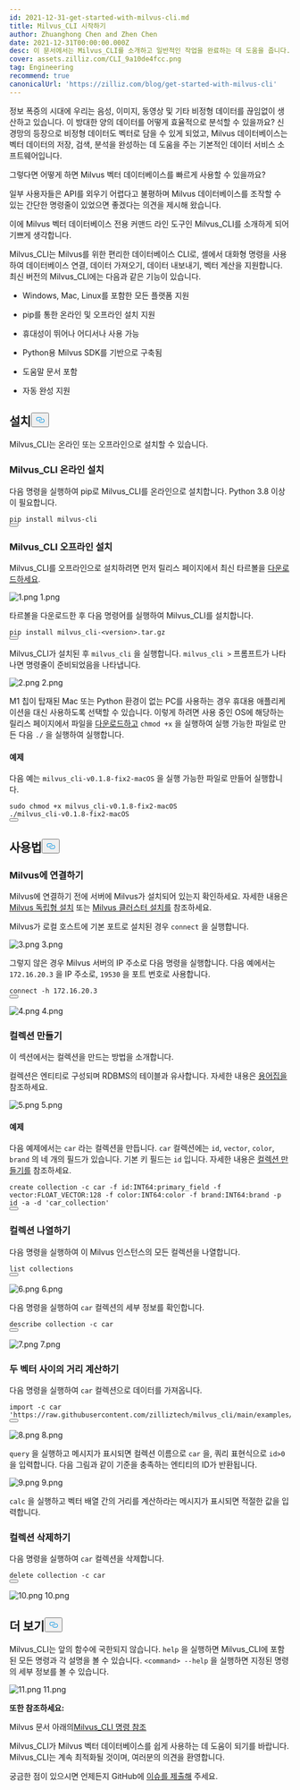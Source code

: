 ```yaml
---
id: 2021-12-31-get-started-with-milvus-cli.md
title: Milvus_CLI 시작하기
author: Zhuanghong Chen and Zhen Chen
date: 2021-12-31T00:00:00.000Z
desc: 이 문서에서는 Milvus_CLI를 소개하고 일반적인 작업을 완료하는 데 도움을 줍니다.
cover: assets.zilliz.com/CLI_9a10de4fcc.png
tag: Engineering
recommend: true
canonicalUrl: 'https://zilliz.com/blog/get-started-with-milvus-cli'
---
```

<p>정보 폭증의 시대에 우리는 음성, 이미지, 동영상 및 기타 비정형 데이터를 끊임없이 생산하고 있습니다. 이 방대한 양의 데이터를 어떻게 효율적으로 분석할 수 있을까요? 신경망의 등장으로 비정형 데이터도 벡터로 담을 수 있게 되었고, Milvus 데이터베이스는 벡터 데이터의 저장, 검색, 분석을 완성하는 데 도움을 주는 기본적인 데이터 서비스 소프트웨어입니다.</p>
<p>그렇다면 어떻게 하면 Milvus 벡터 데이터베이스를 빠르게 사용할 수 있을까요?</p>
<p>일부 사용자들은 API를 외우기 어렵다고 불평하며 Milvus 데이터베이스를 조작할 수 있는 간단한 명령줄이 있었으면 좋겠다는 의견을 제시해 왔습니다.</p>
<p>이에 Milvus 벡터 데이터베이스 전용 커맨드 라인 도구인 Milvus_CLI를 소개하게 되어 기쁘게 생각합니다.</p>
<p>Milvus_CLI는 Milvus를 위한 편리한 데이터베이스 CLI로, 셸에서 대화형 명령을 사용하여 데이터베이스 연결, 데이터 가져오기, 데이터 내보내기, 벡터 계산을 지원합니다. 최신 버전의 Milvus_CLI에는 다음과 같은 기능이 있습니다.</p>
<ul>
<li><p>Windows, Mac, Linux를 포함한 모든 플랫폼 지원</p></li>
<li><p>pip를 통한 온라인 및 오프라인 설치 지원</p></li>
<li><p>휴대성이 뛰어나 어디서나 사용 가능</p></li>
<li><p>Python용 Milvus SDK를 기반으로 구축됨</p></li>
<li><p>도움말 문서 포함</p></li>
<li><p>자동 완성 지원</p></li>
</ul>
<h2 id="Installation" class="common-anchor-header">설치<button data-href="#Installation" class="anchor-icon" translate="no">
      <svg translate="no"
        aria-hidden="true"
        focusable="false"
        height="20"
        version="1.1"
        viewBox="0 0 16 16"
        width="16"
      >
        <path
          fill="#0092E4"
          fill-rule="evenodd"
          d="M4 9h1v1H4c-1.5 0-3-1.69-3-3.5S2.55 3 4 3h4c1.45 0 3 1.69 3 3.5 0 1.41-.91 2.72-2 3.25V8.59c.58-.45 1-1.27 1-2.09C10 5.22 8.98 4 8 4H4c-.98 0-2 1.22-2 2.5S3 9 4 9zm9-3h-1v1h1c1 0 2 1.22 2 2.5S13.98 12 13 12H9c-.98 0-2-1.22-2-2.5 0-.83.42-1.64 1-2.09V6.25c-1.09.53-2 1.84-2 3.25C6 11.31 7.55 13 9 13h4c1.45 0 3-1.69 3-3.5S14.5 6 13 6z"
        ></path>
      </svg>
    </button></h2><p>Milvus_CLI는 온라인 또는 오프라인으로 설치할 수 있습니다.</p>
<h3 id="Install-MilvusCLI-online" class="common-anchor-header">Milvus_CLI 온라인 설치</h3><p>다음 명령을 실행하여 pip로 Milvus_CLI를 온라인으로 설치합니다. Python 3.8 이상이 필요합니다.</p>
<pre><code translate="no">pip install milvus-cli
<button class="copy-code-btn"></button></code></pre>
<h3 id="Install-MilvusCLI-offline" class="common-anchor-header">Milvus_CLI 오프라인 설치</h3><p>Milvus_CLI를 오프라인으로 설치하려면 먼저 릴리스 페이지에서 최신 타르볼을 <a href="https://github.com/milvus-io/milvus_cli/releases">다운로드하세요</a>.</p>
<p>
  
   <span class="img-wrapper"> <img translate="no" src="https://assets.zilliz.com/1_af0e832119.png" alt="1.png" class="doc-image" id="1.png" />
   </span> <span class="img-wrapper"> <span>1.png</span> </span></p>
<p>타르볼을 다운로드한 후 다음 명령어를 실행하여 Milvus_CLI를 설치합니다.</p>
<pre><code translate="no">pip install milvus_cli-&lt;version&gt;.tar.gz
<button class="copy-code-btn"></button></code></pre>
<p>Milvus_CLI가 설치된 후 <code translate="no">milvus_cli</code> 을 실행합니다. <code translate="no">milvus_cli &gt;</code> 프롬프트가 나타나면 명령줄이 준비되었음을 나타냅니다.</p>
<p>
  
   <span class="img-wrapper"> <img translate="no" src="https://assets.zilliz.com/2_b50f5d2a5a.png" alt="2.png" class="doc-image" id="2.png" />
   </span> <span class="img-wrapper"> <span>2.png</span> </span></p>
<p>M1 칩이 탑재된 Mac 또는 Python 환경이 없는 PC를 사용하는 경우 휴대용 애플리케이션을 대신 사용하도록 선택할 수 있습니다. 이렇게 하려면 사용 중인 OS에 해당하는 릴리스 페이지에서 파일을 <a href="https://github.com/milvus-io/milvus_cli/releases">다운로드하고</a> <code translate="no">chmod +x</code> 을 실행하여 실행 가능한 파일로 만든 다음 <code translate="no">./</code> 을 실행하여 실행합니다.</p>
<h4 id="Example" class="common-anchor-header"><strong>예제</strong></h4><p>다음 예는 <code translate="no">milvus_cli-v0.1.8-fix2-macOS</code> 을 실행 가능한 파일로 만들어 실행합니다.</p>
<pre><code translate="no"><span class="hljs-built_in">sudo</span> <span class="hljs-built_in">chmod</span> +x milvus_cli-v0.1.8-fix2-macOS
./milvus_cli-v0.1.8-fix2-macOS
<button class="copy-code-btn"></button></code></pre>
<h2 id="Usage" class="common-anchor-header">사용법<button data-href="#Usage" class="anchor-icon" translate="no">
      <svg translate="no"
        aria-hidden="true"
        focusable="false"
        height="20"
        version="1.1"
        viewBox="0 0 16 16"
        width="16"
      >
        <path
          fill="#0092E4"
          fill-rule="evenodd"
          d="M4 9h1v1H4c-1.5 0-3-1.69-3-3.5S2.55 3 4 3h4c1.45 0 3 1.69 3 3.5 0 1.41-.91 2.72-2 3.25V8.59c.58-.45 1-1.27 1-2.09C10 5.22 8.98 4 8 4H4c-.98 0-2 1.22-2 2.5S3 9 4 9zm9-3h-1v1h1c1 0 2 1.22 2 2.5S13.98 12 13 12H9c-.98 0-2-1.22-2-2.5 0-.83.42-1.64 1-2.09V6.25c-1.09.53-2 1.84-2 3.25C6 11.31 7.55 13 9 13h4c1.45 0 3-1.69 3-3.5S14.5 6 13 6z"
        ></path>
      </svg>
    </button></h2><h3 id="Connect-to-Milvus" class="common-anchor-header">Milvus에 연결하기</h3><p>Milvus에 연결하기 전에 서버에 Milvus가 설치되어 있는지 확인하세요. 자세한 내용은 <a href="https://milvus.io/docs/v2.0.x/install_standalone-docker.md">Milvus 독립형 설치</a> 또는 <a href="https://milvus.io/docs/v2.0.x/install_cluster-docker.md">Milvus 클러스터 설치를</a> 참조하세요.</p>
<p>Milvus가 로컬 호스트에 기본 포트로 설치된 경우 <code translate="no">connect</code> 을 실행합니다.</p>
<p>
  
   <span class="img-wrapper"> <img translate="no" src="https://assets.zilliz.com/3_f950d3739a.png" alt="3.png" class="doc-image" id="3.png" />
   </span> <span class="img-wrapper"> <span>3.png</span> </span></p>
<p>그렇지 않은 경우 Milvus 서버의 IP 주소로 다음 명령을 실행합니다. 다음 예에서는 <code translate="no">172.16.20.3</code> 을 IP 주소로, <code translate="no">19530</code> 을 포트 번호로 사용합니다.</p>
<pre><code translate="no">connect -h 172.16.20.3
<button class="copy-code-btn"></button></code></pre>
<p>
  
   <span class="img-wrapper"> <img translate="no" src="https://assets.zilliz.com/4_9ff2db9855.png" alt="4.png" class="doc-image" id="4.png" />
   </span> <span class="img-wrapper"> <span>4.png</span> </span></p>
<h3 id="Create-a-collection" class="common-anchor-header">컬렉션 만들기</h3><p>이 섹션에서는 컬렉션을 만드는 방법을 소개합니다.</p>
<p>컬렉션은 엔티티로 구성되며 RDBMS의 테이블과 유사합니다. 자세한 내용은 <a href="https://milvus.io/docs/v2.0.x/glossary.md">용어집을</a> 참조하세요.</p>
<p>
  
   <span class="img-wrapper"> <img translate="no" src="https://assets.zilliz.com/5_95a88c1cbf.png" alt="5.png" class="doc-image" id="5.png" />
   </span> <span class="img-wrapper"> <span>5.png</span> </span></p>
<h4 id="Example" class="common-anchor-header">예제</h4><p>다음 예제에서는 <code translate="no">car</code> 라는 컬렉션을 만듭니다. <code translate="no">car</code> 컬렉션에는 <code translate="no">id</code>, <code translate="no">vector</code>, <code translate="no">color</code>, <code translate="no">brand</code> 의 네 개의 필드가 있습니다. 기본 키 필드는 <code translate="no">id</code> 입니다. 자세한 내용은 <a href="https://milvus.io/docs/v2.0.x/cli_commands.md#create-collection">컬렉션 만들기를</a> 참조하세요.</p>
<pre><code translate="no">create collection -c car -f <span class="hljs-built_in">id</span>:INT64:primary_field -f vector:FLOAT_VECTOR:<span class="hljs-number">128</span> -f color:INT64:color -f brand:INT64:brand -p <span class="hljs-built_in">id</span> -a -d <span class="hljs-string">&#x27;car_collection&#x27;</span>
<button class="copy-code-btn"></button></code></pre>
<h3 id="List-collections" class="common-anchor-header">컬렉션 나열하기</h3><p>다음 명령을 실행하여 이 Milvus 인스턴스의 모든 컬렉션을 나열합니다.</p>
<pre><code translate="no">list collections
<button class="copy-code-btn"></button></code></pre>
<p>
  
   <span class="img-wrapper"> <img translate="no" src="https://assets.zilliz.com/6_1331f4c8bc.png" alt="6.png" class="doc-image" id="6.png" />
   </span> <span class="img-wrapper"> <span>6.png</span> </span></p>
<p>다음 명령을 실행하여 <code translate="no">car</code> 컬렉션의 세부 정보를 확인합니다.</p>
<pre><code translate="no">describe collection -c car 
<button class="copy-code-btn"></button></code></pre>
<p>
  
   <span class="img-wrapper"> <img translate="no" src="https://assets.zilliz.com/7_1d70beee54.png" alt="7.png" class="doc-image" id="7.png" />
   </span> <span class="img-wrapper"> <span>7.png</span> </span></p>
<h3 id="Calculate-the-distance-between-two-vectors" class="common-anchor-header">두 벡터 사이의 거리 계산하기</h3><p>다음 명령을 실행하여 <code translate="no">car</code> 컬렉션으로 데이터를 가져옵니다.</p>
<pre><code translate="no"><span class="hljs-keyword">import</span> -c car <span class="hljs-string">&#x27;https://raw.githubusercontent.com/zilliztech/milvus_cli/main/examples/import_csv/vectors.csv&#x27;</span>
<button class="copy-code-btn"></button></code></pre>
<p>
  
   <span class="img-wrapper"> <img translate="no" src="https://assets.zilliz.com/8_7609a4359a.png" alt="8.png" class="doc-image" id="8.png" />
   </span> <span class="img-wrapper"> <span>8.png</span> </span></p>
<p><code translate="no">query</code> 을 실행하고 메시지가 표시되면 컬렉션 이름으로 <code translate="no">car</code> 을, 쿼리 표현식으로 <code translate="no">id&gt;0</code> 을 입력합니다. 다음 그림과 같이 기준을 충족하는 엔티티의 ID가 반환됩니다.</p>
<p>
  
   <span class="img-wrapper"> <img translate="no" src="https://assets.zilliz.com/9_f0755589f6.png" alt="9.png" class="doc-image" id="9.png" />
   </span> <span class="img-wrapper"> <span>9.png</span> </span></p>
<p><code translate="no">calc</code> 을 실행하고 벡터 배열 간의 거리를 계산하라는 메시지가 표시되면 적절한 값을 입력합니다.</p>
<h3 id="Delete-a-collection" class="common-anchor-header">컬렉션 삭제하기</h3><p>다음 명령을 실행하여 <code translate="no">car</code> 컬렉션을 삭제합니다.</p>
<pre><code translate="no"><span class="hljs-keyword">delete</span> collection -c car
<button class="copy-code-btn"></button></code></pre>
<p>
  
   <span class="img-wrapper"> <img translate="no" src="https://assets.zilliz.com/10_16b2b01935.png" alt="10.png" class="doc-image" id="10.png" />
   </span> <span class="img-wrapper"> <span>10.png</span> </span></p>
<h2 id="More" class="common-anchor-header">더 보기<button data-href="#More" class="anchor-icon" translate="no">
      <svg translate="no"
        aria-hidden="true"
        focusable="false"
        height="20"
        version="1.1"
        viewBox="0 0 16 16"
        width="16"
      >
        <path
          fill="#0092E4"
          fill-rule="evenodd"
          d="M4 9h1v1H4c-1.5 0-3-1.69-3-3.5S2.55 3 4 3h4c1.45 0 3 1.69 3 3.5 0 1.41-.91 2.72-2 3.25V8.59c.58-.45 1-1.27 1-2.09C10 5.22 8.98 4 8 4H4c-.98 0-2 1.22-2 2.5S3 9 4 9zm9-3h-1v1h1c1 0 2 1.22 2 2.5S13.98 12 13 12H9c-.98 0-2-1.22-2-2.5 0-.83.42-1.64 1-2.09V6.25c-1.09.53-2 1.84-2 3.25C6 11.31 7.55 13 9 13h4c1.45 0 3-1.69 3-3.5S14.5 6 13 6z"
        ></path>
      </svg>
    </button></h2><p>Milvus_CLI는 앞의 함수에 국한되지 않습니다. <code translate="no">help</code> 을 실행하면 Milvus_CLI에 포함된 모든 명령과 각 설명을 볼 수 있습니다. <code translate="no">&lt;command&gt; --help</code> 을 실행하면 지정된 명령의 세부 정보를 볼 수 있습니다.</p>
<p>
  
   <span class="img-wrapper"> <img translate="no" src="https://assets.zilliz.com/11_5f31ccb1e8.png" alt="11.png" class="doc-image" id="11.png" />
   </span> <span class="img-wrapper"> <span>11.png</span> </span></p>
<p><strong>또한 참조하세요:</strong></p>
<p>Milvus 문서 아래의<a href="https://milvus.io/docs/v2.0.x/cli_commands.md">Milvus_CLI 명령 참조</a> </p>
<p>Milvus_CLI가 Milvus 벡터 데이터베이스를 쉽게 사용하는 데 도움이 되기를 바랍니다. Milvus_CLI는 계속 최적화될 것이며, 여러분의 의견을 환영합니다.</p>
<p>궁금한 점이 있으시면 언제든지 GitHub에 <a href="https://github.com/zilliztech/milvus_cli/issues">이슈를 제출해</a> 주세요.</p>
